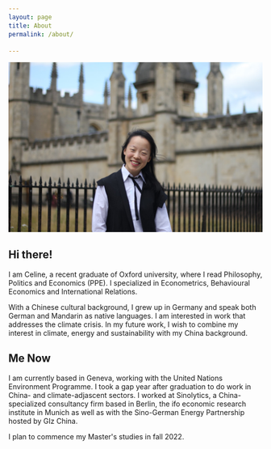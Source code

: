 ```yaml
---
layout: page
title: About
permalink: /about/

---
```

![profile pic](../assets/img/profile.jpg)

## Hi there!

I am Celine, a recent graduate of Oxford university, where I read Philosophy, Politics and Economics (PPE). I specialized in Econometrics, Behavioural Economics and International Relations.

With a Chinese cultural background, I grew up in Germany and speak both German and Mandarin as native languages. I am interested in work that addresses the climate crisis. In my future work, I wish to combine my interest in climate, energy and sustainability with my China background.

## Me Now

I am currently based in Geneva, working with the United Nations Environment Programme. I took a gap year after graduation to do work in China- and climate-adjascent sectors. I worked at Sinolytics, a China-specialized consultancy firm based in Berlin, the ifo economic research institute in Munich as well as with the Sino-German Energy Partnership hosted by GIz China. 

I plan to commence my Master's studies in fall 2022.

